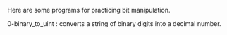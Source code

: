 Here are some programs for practicing bit manipulation.

0-binary_to_uint : converts a string of binary digits into a decimal number.

